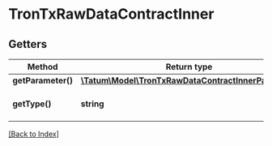 # TronTxRawDataContractInner

## Getters

Method | Return type | Description | Notes
------------ | ------------- | ------------- | -------------
**getParameter()** | [**\Tatum\Model\TronTxRawDataContractInnerParameter**](TronTxRawDataContractInnerParameter.md) |  | [optional]
**getType()** | **string** | Type of the Smart contract. | [optional]

[[Back to Index]](../index.md)
